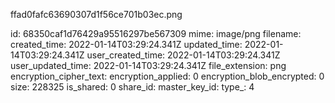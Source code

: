 ffad0fafc63690307d1f56ce701b03ec.png

id: 68350caf1d76429a95516297be567309
mime: image/png
filename: 
created_time: 2022-01-14T03:29:24.341Z
updated_time: 2022-01-14T03:29:24.341Z
user_created_time: 2022-01-14T03:29:24.341Z
user_updated_time: 2022-01-14T03:29:24.341Z
file_extension: png
encryption_cipher_text: 
encryption_applied: 0
encryption_blob_encrypted: 0
size: 228325
is_shared: 0
share_id: 
master_key_id: 
type_: 4